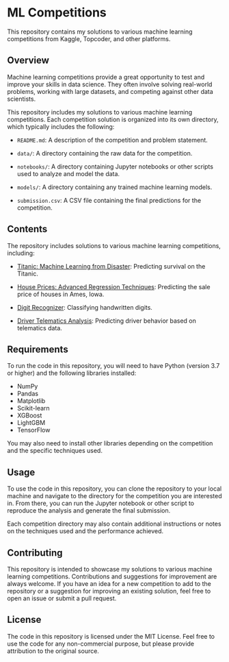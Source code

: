 # ML Competitions

This repository contains my solutions to various machine learning competitions from Kaggle, Topcoder, and other platforms.

## Overview

Machine learning competitions provide a great opportunity to test and improve your skills in data science. They often involve solving real-world problems, working with large datasets, and competing against other data scientists.

This repository includes my solutions to various machine learning competitions. Each competition solution is organized into its own directory, which typically includes the following:

- `README.md`: A description of the competition and problem statement.

- `data/`: A directory containing the raw data for the competition.

- `notebooks/`: A directory containing Jupyter notebooks or other scripts used to analyze and model the data.

- `models/`: A directory containing any trained machine learning models.

- `submission.csv`: A CSV file containing the final predictions for the competition.

## Contents

The repository includes solutions to various machine learning competitions, including:

- [Titanic: Machine Learning from Disaster](https://www.kaggle.com/c/titanic): Predicting survival on the Titanic.

- [House Prices: Advanced Regression Techniques](https://www.kaggle.com/c/house-prices-advanced-regression-techniques): Predicting the sale price of houses in Ames, Iowa.

- [Digit Recognizer](https://www.kaggle.com/c/digit-recognizer): Classifying handwritten digits.

- [Driver Telematics Analysis](https://www.kaggle.com/c/axa-driver-telematics-analysis): Predicting driver behavior based on telematics data.

## Requirements

To run the code in this repository, you will need to have Python (version 3.7 or higher) and the following libraries installed:

- NumPy
- Pandas
- Matplotlib
- Scikit-learn
- XGBoost
- LightGBM
- TensorFlow

You may also need to install other libraries depending on the competition and the specific techniques used.

## Usage

To use the code in this repository, you can clone the repository to your local machine and navigate to the directory for the competition you are interested in. From there, you can run the Jupyter notebook or other script to reproduce the analysis and generate the final submission.

Each competition directory may also contain additional instructions or notes on the techniques used and the performance achieved.

## Contributing

This repository is intended to showcase my solutions to various machine learning competitions. Contributions and suggestions for improvement are always welcome. If you have an idea for a new competition to add to the repository or a suggestion for improving an existing solution, feel free to open an issue or submit a pull request.

## License

The code in this repository is licensed under the MIT License. Feel free to use the code for any non-commercial purpose, but please provide attribution to the original source.
